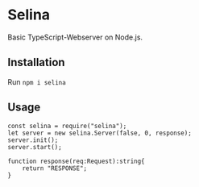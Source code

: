 # Selina
Basic TypeScript-Webserver on Node.js.

## Installation
Run `npm i selina`

## Usage
```
const selina = require("selina");
let server = new selina.Server(false, 0, response);
server.init();
server.start();

function response(req:Request):string{
    return "RESPONSE";
}
```